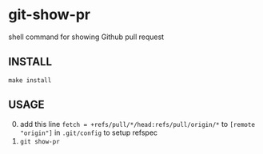 git-show-pr
===========

shell command for showing Github pull request

## INSTALL

`make install`

## USAGE

0. add this line `fetch = +refs/pull/*/head:refs/pull/origin/*` to `[remote "origin"]` in `.git/config` to setup refspec
0. `git show-pr`
